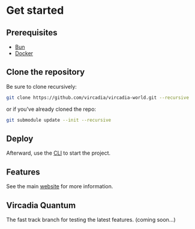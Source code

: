 # Get started

## Prerequisites

* [Bun](https://bun.sh/)
* [Docker](https://www.docker.com/)

## Clone the repository

Be sure to clone recursively:

```sh
git clone https://github.com/vircadia/vircadia-world.git --recursive
```
or if you've already cloned the repo:
```sh
git submodule update --init --recursive
```

## Deploy

Afterward, use the [CLI](./cli/README.mdx) to start the project.

## Features

See the main [website](https://vircadia.com) for more information.

## Vircadia Quantum

The fast track branch for testing the latest features. (coming soon...)

<!-- TODO: We should remove all the SDK submods, and mount the ENTIRE repo to docker but only use the workingdirs, so that we only have one version of files needed. -->